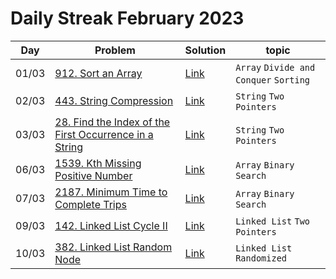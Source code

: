 # Daily Streak February 2023

|Day|Problem|Solution|topic|
|---|-------|--------|-----|
|01/03|[912. Sort an Array](https://leetcode.com/problems/sort-an-array/)|[Link](./912-sort_an_array.cpp)|`Array` `Divide and Conquer` `Sorting`|
|02/03|[443. String Compression](https://leetcode.com/problems/string-compression/)|[Link](./443-string_compression.cpp)|`String` `Two Pointers`|
|03/03|[28. Find the Index of the First Occurrence in a String](https://leetcode.com/problems/find-the-index-of-the-first-occurrence-in-a-string/)|[Link](./28-find_the_index_of_the_first_occurrence_in_a_string.cpp)|`String` `Two Pointers`|
|06/03|[1539. Kth Missing Positive Number](https://leetcode.com/problems/kth-missing-positive-number/)|[Link](./1539-kth_missing_positive_number.cpp)|`Array` `Binary Search`|
|07/03|[2187. Minimum Time to Complete Trips](https://leetcode.com/problems/minimum-time-to-complete-trips/)|[Link](./2187-minimum_time_to_complete_trips.cpp)|`Array` `Binary Search`|
|09/03|[142. Linked List Cycle II](https://leetcode.com/problems/linked-list-cycle-ii/)|[Link](./142-linked_list_cycle_II.cpp)|`Linked List` `Two Pointers`|
|10/03|[382. Linked List Random Node](https://leetcode.com/problems/linked-list-random-node/)|[Link](./382-linked_list_random_node.cpp)|`Linked List` `Randomized`|
